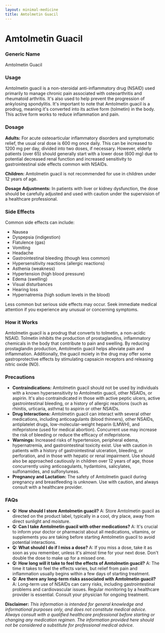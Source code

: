 ```yaml
---
layout: minimal-medicine
title: Amtolmetin Guacil
---
```


# Amtolmetin Guacil
### Generic Name
Amtolmetin Guacil

### Usage
Amtolmetin guacil is a non-steroidal anti-inflammatory drug (NSAID) used primarily to manage chronic pain associated with osteoarthritis and rheumatoid arthritis.  It's also used to help prevent the progression of ankylosing spondylitis.  It's important to note that Amtolmetin guacil is a prodrug, meaning it's converted into its active form (tolmetin) in the body.  This active form works to reduce inflammation and pain.

### Dosage

**Adults:** For acute osteoarticular inflammatory disorders and symptomatic relief, the usual oral dose is 600 mg once daily. This can be increased to 1200 mg per day, divided into two doses, if necessary.  However,  elderly patients (over 65) should generally start with a lower dose (600 mg) due to potential decreased renal function and increased sensitivity to gastrointestinal side effects common with NSAIDs.

**Children:** Amtolmetin guacil is not recommended for use in children under 12 years of age.

**Dosage Adjustments:**  In patients with liver or kidney dysfunction, the dose should be carefully adjusted and used with caution under the supervision of a healthcare professional.


### Side Effects

Common side effects can include:

* Nausea
* Dyspepsia (indigestion)
* Flatulence (gas)
* Vomiting
* Headache
* Gastrointestinal bleeding (though less common)
* Hypersensitivity reactions (allergic reactions)
* Asthenia (weakness)
* Hypertension (high blood pressure)
* Edema (swelling)
* Visual disturbances
* Hearing loss
* Hypernatremia (high sodium levels in the blood)


Less common but serious side effects may occur.  Seek immediate medical attention if you experience any unusual or concerning symptoms.


### How it Works

Amtolmetin guacil is a prodrug that converts to tolmetin, a non-acidic NSAID. Tolmetin inhibits the production of prostaglandins, inflammatory chemicals in the body that contribute to pain and swelling. By reducing prostaglandin production, Amtolmetin guacil helps alleviate pain and inflammation. Additionally, the guacil moiety in the drug may offer some gastroprotective effects by stimulating capsaicin receptors and releasing nitric oxide (NO).


### Precautions

* **Contraindications:** Amtolmetin guacil should not be used by individuals with a known hypersensitivity to Amtolmetin guacil, other NSAIDs, or aspirin. It's also contraindicated in those with active peptic ulcers, active gastrointestinal bleeding, or a history of allergic reactions (such as rhinitis, urticaria, asthma) to aspirin or other NSAIDs.
* **Drug Interactions:**  Amtolmetin guacil can interact with several other medications, including anticoagulants (blood thinners), other NSAIDs, antiplatelet drugs, low-molecular-weight heparin (LMWH), and mifepristone (used for medical abortion).  Concurrent use may increase the risk of bleeding or reduce the efficacy of mifepristone.
* **Warnings:** Increased risks of hypertension, peripheral edema, hypernatremia, and gastrointestinal toxicity exist.  Use with caution in patients with a history of gastrointestinal ulceration, bleeding, or perforation, and in those with hepatic or renal impairment.  Use should also be approached cautiously in children over 12 years of age, those concurrently using anticoagulants, hydantoins, salicylates, sulfonamides, and sulfonylureas.
* **Pregnancy and Lactation:** The safety of Amtolmetin guacil during pregnancy and breastfeeding is unknown.  Use with caution, and always consult with a healthcare provider.

### FAQs

* **Q: How should I store Amtolmetin guacil?** A: Store Amtolmetin guacil as directed on the product label, typically in a cool, dry place, away from direct sunlight and moisture.
* **Q: Can I take Amtolmetin guacil with other medications?** A: It's crucial to inform your doctor or pharmacist about all medications, vitamins, or supplements you are taking before starting Amtolmetin guacil to avoid potential interactions.
* **Q: What should I do if I miss a dose?** A:  If you miss a dose, take it as soon as you remember, unless it's almost time for your next dose. Don't double the dose to make up for a missed one.
* **Q: How long will it take to feel the effects of Amtolmetin guacil?** A:  The time it takes to feel the effects varies, but relief from pain and inflammation usually begins within a few days of starting treatment.
* **Q: Are there any long-term risks associated with Amtolmetin guacil?** A: Long-term use of NSAIDs can carry risks, including gastrointestinal problems and cardiovascular issues. Regular monitoring by a healthcare provider is essential.  Consult your physician for ongoing treatment.

**Disclaimer:** *This information is intended for general knowledge and informational purposes only, and does not constitute medical advice. Always consult with a qualified healthcare professional before starting or changing any medication regimen.  The information provided here should not be considered a substitute for professional medical advice.*
